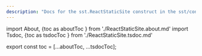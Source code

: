 ```yaml
---
description: "Docs for the sst.ReactStaticSite construct in the sst/constructs package"
---
```


import About, {toc as aboutToc } from './ReactStaticSite.about.md'
import Tsdoc, {toc as tsdocToc } from './ReactStaticSite.tsdoc.md'

<About />
<Tsdoc />

export const toc = [...aboutToc, ...tsdocToc];
